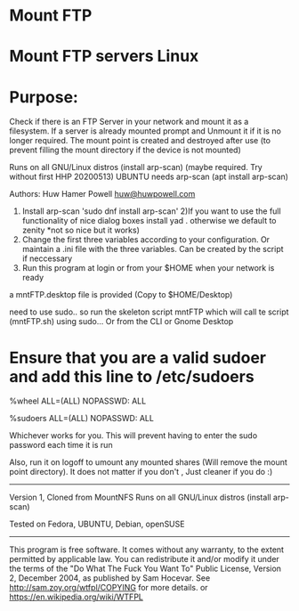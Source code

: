 # Mount FTP
# Mount FTP servers Linux

# Purpose: 
Check if there is an FTP Server in your network and mount it as a filesystem.
If a server is already mounted prompt and Unmount it if it is no longer required.
The mount point is created and destroyed after use 
(to prevent filling the mount directory if the device is not mounted)

Runs on all GNU/Linux distros (install arp-scan) (maybe required. Try without first HHP 20200513)
UBUNTU needs arp-scan (apt install arp-scan)

Authors: Huw Hamer Powell <huw@huwpowell.com>

1) Install arp-scan 'sudo dnf install arp-scan'
2)If you want to use the full functionality of nice dialog boxes install yad . otherwise we default to zenity *not so nice but it works)
3) Change the first three variables according to your configuration. Or maintain a .ini file with the three variables. Can be created by the script if neccessary
4) Run this program at login or from your $HOME  when your network is ready

a mntFTP.desktop file is provided (Copy to $HOME/Desktop)

need to use sudo.. so run the skeleton script mntFTP which will call te script (mntFTP.sh) using sudo... Or from the CLI or Gnome Desktop

# Ensure that you are a valid sudoer and add this line to /etc/sudoers

%wheel	ALL=(ALL)	NOPASSWD: ALL

%sudoers	ALL=(ALL)	NOPASSWD: ALL

Whichever works for you. This will prevent having to enter the sudo password each time it is run

Also, run it on logoff to umount any mounted shares (Will remove the mount point directory).
It does not matter if you don't , Just cleaner if you do :)

----------------------------------------------

Version 1, Cloned from MountNFS
Runs on all GNU/Linux distros (install arp-scan)

Tested on Fedora, UBUNTU, Debian, openSUSE

----------------------------------------------

This program is free software. It comes without any warranty, to
the extent permitted by applicable law. You can redistribute it
and/or modify it under the terms of the "Do What The Fuck You Want To"
Public License, Version 2, December 2004, as published by Sam Hocevar.
See http://sam.zoy.org/wtfpl/COPYING for more details.
or https://en.wikipedia.org/wiki/WTFPL
